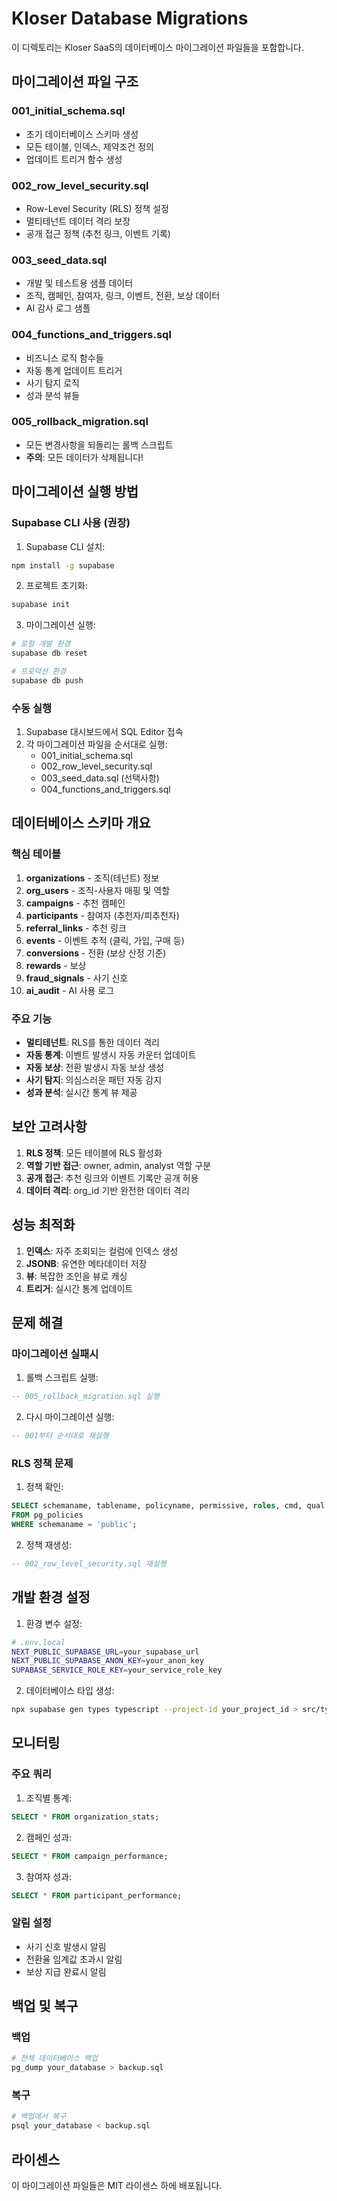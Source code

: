 # Kloser Database Migrations

이 디렉토리는 Kloser SaaS의 데이터베이스 마이그레이션 파일들을 포함합니다.

## 마이그레이션 파일 구조

### 001_initial_schema.sql
- 초기 데이터베이스 스키마 생성
- 모든 테이블, 인덱스, 제약조건 정의
- 업데이트 트리거 함수 생성

### 002_row_level_security.sql
- Row-Level Security (RLS) 정책 설정
- 멀티테넌트 데이터 격리 보장
- 공개 접근 정책 (추천 링크, 이벤트 기록)

### 003_seed_data.sql
- 개발 및 테스트용 샘플 데이터
- 조직, 캠페인, 참여자, 링크, 이벤트, 전환, 보상 데이터
- AI 감사 로그 샘플

### 004_functions_and_triggers.sql
- 비즈니스 로직 함수들
- 자동 통계 업데이트 트리거
- 사기 탐지 로직
- 성과 분석 뷰들

### 005_rollback_migration.sql
- 모든 변경사항을 되돌리는 롤백 스크립트
- **주의**: 모든 데이터가 삭제됩니다!

## 마이그레이션 실행 방법

### Supabase CLI 사용 (권장)

1. Supabase CLI 설치:
```bash
npm install -g supabase
```

2. 프로젝트 초기화:
```bash
supabase init
```

3. 마이그레이션 실행:
```bash
# 로컬 개발 환경
supabase db reset

# 프로덕션 환경
supabase db push
```

### 수동 실행

1. Supabase 대시보드에서 SQL Editor 접속
2. 각 마이그레이션 파일을 순서대로 실행:
   - 001_initial_schema.sql
   - 002_row_level_security.sql
   - 003_seed_data.sql (선택사항)
   - 004_functions_and_triggers.sql

## 데이터베이스 스키마 개요

### 핵심 테이블

1. **organizations** - 조직(테넌트) 정보
2. **org_users** - 조직-사용자 매핑 및 역할
3. **campaigns** - 추천 캠페인
4. **participants** - 참여자 (추천자/피추천자)
5. **referral_links** - 추천 링크
6. **events** - 이벤트 추적 (클릭, 가입, 구매 등)
7. **conversions** - 전환 (보상 산정 기준)
8. **rewards** - 보상
9. **fraud_signals** - 사기 신호
10. **ai_audit** - AI 사용 로그

### 주요 기능

- **멀티테넌트**: RLS를 통한 데이터 격리
- **자동 통계**: 이벤트 발생시 자동 카운터 업데이트
- **자동 보상**: 전환 발생시 자동 보상 생성
- **사기 탐지**: 의심스러운 패턴 자동 감지
- **성과 분석**: 실시간 통계 뷰 제공

## 보안 고려사항

1. **RLS 정책**: 모든 테이블에 RLS 활성화
2. **역할 기반 접근**: owner, admin, analyst 역할 구분
3. **공개 접근**: 추천 링크와 이벤트 기록만 공개 허용
4. **데이터 격리**: org_id 기반 완전한 데이터 격리

## 성능 최적화

1. **인덱스**: 자주 조회되는 컬럼에 인덱스 생성
2. **JSONB**: 유연한 메타데이터 저장
3. **뷰**: 복잡한 조인을 뷰로 캐싱
4. **트리거**: 실시간 통계 업데이트

## 문제 해결

### 마이그레이션 실패시

1. 롤백 스크립트 실행:
```sql
-- 005_rollback_migration.sql 실행
```

2. 다시 마이그레이션 실행:
```sql
-- 001부터 순서대로 재실행
```

### RLS 정책 문제

1. 정책 확인:
```sql
SELECT schemaname, tablename, policyname, permissive, roles, cmd, qual 
FROM pg_policies 
WHERE schemaname = 'public';
```

2. 정책 재생성:
```sql
-- 002_row_level_security.sql 재실행
```

## 개발 환경 설정

1. 환경 변수 설정:
```bash
# .env.local
NEXT_PUBLIC_SUPABASE_URL=your_supabase_url
NEXT_PUBLIC_SUPABASE_ANON_KEY=your_anon_key
SUPABASE_SERVICE_ROLE_KEY=your_service_role_key
```

2. 데이터베이스 타입 생성:
```bash
npx supabase gen types typescript --project-id your_project_id > src/types/database.ts
```

## 모니터링

### 주요 쿼리

1. 조직별 통계:
```sql
SELECT * FROM organization_stats;
```

2. 캠페인 성과:
```sql
SELECT * FROM campaign_performance;
```

3. 참여자 성과:
```sql
SELECT * FROM participant_performance;
```

### 알림 설정

- 사기 신호 발생시 알림
- 전환율 임계값 초과시 알림
- 보상 지급 완료시 알림

## 백업 및 복구

### 백업
```bash
# 전체 데이터베이스 백업
pg_dump your_database > backup.sql
```

### 복구
```bash
# 백업에서 복구
psql your_database < backup.sql
```

## 라이센스

이 마이그레이션 파일들은 MIT 라이센스 하에 배포됩니다.
